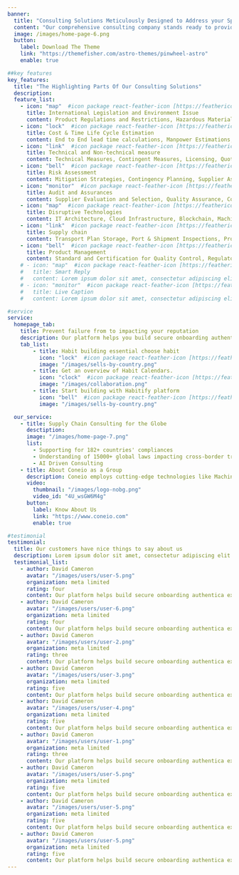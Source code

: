 ```yaml
---
banner:
  title: "Consulting Solutions Meticulously Designed to Address your Specific Needs"
  content: "Our comprehensive consulting company stands ready to provide expert assistance tailored to your precise business requirements. Should you seek guidance in any of the following areas, we are fully equipped to deliver effective solutions"
  image: /images/home-page-6.png
  button:
    label: Download The Theme
    link: "https://themefisher.com/astro-themes/pinwheel-astro"
    enable: true

##key features
key_features:
  title: "The Highlighting Parts Of Our Consulting Solutions"
  description:  
  feature_list:
    - icon: "map"  #icon package react-feather-icon [https://feathericons.com/]
      title: International Legislation and Environment Issue 
      content: Product Regulations and Restrictions, Hazardous Materials Management, Eco-labeling and Certification, Conflict Minerals Compliance, Legal Risks and Liabilities
    - icon: "lock"  #icon package react-feather-icon [https://feathericons.com/]
      title: Cost & Time Life Cycle Estimation
      content: End to End lead time calculations, Manpower Estimations, Cost Estimations (Actual Cost), Procurement Planning
    - icon: "link"  #icon package react-feather-icon [https://feathericons.com/]
      title: Technical and Non-technical measure
      content: Technical Measures, Contingent Measures, Licensing, Quotas, and Other Quality, Price Control Measures, Finance Measures, Measures Affecting Competitions, Trade – Related Investment Measures
    - icon: "bell"  #icon package react-feather-icon [https://feathericons.com/]
      title: Risk Assessment 
      content: Mitigation Strategies, Contingency Planning, Supplier Assessment, Collaboration and Communication, Monitoring and Review, Technology and Data Utilization
    - icon: "monitor"  #icon package react-feather-icon [https://feathericons.com/]
      title: Audit and Assurances 
      content: Supplier Evaluation and Selection, Quality Assurance, Compliance with Regulations, Environmental Compliance, Customs and Tariff Management, Financial Auditing
    - icon: "map"  #icon package react-feather-icon [https://feathericons.com/]
      title: Disruptive Technologies 
      content: IT Architecture, Cloud Infrastructure, Blockchain, Machine Learning and Artificial Intelligence
    - icon: "link"  #icon package react-feather-icon [https://feathericons.com/]
      title: Supply chain
      content: Transport Plan Storage, Port & Shipment Inspections, Product Return Management
    - icon: "bell"  #icon package react-feather-icon [https://feathericons.com/]
      title: Product Management
      content: Standard and Certification for Quality Control, Regulatory Trade Documentation Product Origin and Destination, Packaging Requirements
    # - icon: "map"  #icon package react-feather-icon [https://feathericons.com/]
    #   title: Smart Reply
    #   content: Lorem ipsum dolor sit amet, consectetur adipiscing elit.
    # - icon: "monitor"  #icon package react-feather-icon [https://feathericons.com/]
    #   title: Live Caption
    #   content: Lorem ipsum dolor sit amet, consectetur adipiscing elit.

#service
service:
  homepage_tab:
    title: Prevent failure from to impacting your reputation
    description: Our platform helps you build secure onboarding authentication experiences that retain and engage your users. We build the infrastructure, you can.
    tab_list:
        - title: Habit building essential choose habit
          icon: "lock"  #icon package react-feather-icon [https://feathericons.com/]
          image: "/images/sells-by-country.png"
        - title: Get an overview of Habit Calendars.
          icon: "clock"  #icon package react-feather-icon [https://feathericons.com/]
          image: "/images/collaboration.png"
        - title: Start building with Habitify platform
          icon: "bell"  #icon package react-feather-icon [https://feathericons.com/]
          image: "/images/sells-by-country.png"

  our_service:
    - title: Supply Chain Consulting for the Globe
      desctiption: 
      image: "/images/home-page-7.png"
      list:
        - Supporting for 182+ countries' compliances
        - Understanding of 15000+ global laws impacting cross-border trade 
        - AI Driven Consulting
    - title: About Coneio as a Group
      description: Coneio employs cutting-edge technologies like Machine Learning (ML) and RFID to seamlessly integrate Eco-System Value-Added Partners (ESVAPs) into our platform. This create a cross-border marketplace, empowering exporters to present their goods to importers in the buyer's currency, all the way from origin to their doorsteps.
      video:
        thumbnail: "/images/logo-nobg.png"
        video_id: "4U_wsGW6M4g"
      button:
        label: Know About Us
        link: "https://www.coneio.com"
        enable: true

#testimonial
testimonial:
  title: Our customers have nice things to say about us
  description: Lorem ipsum dolor sit amet, consectetur adipiscing elit. Morbi egestas Werat viverra id et aliquet. vulputate egestas sollicitudin.
  testimonial_list:
    - author: David Cameron
      avatar: "/images/users/user-5.png"
      organization: meta limited
      rating: four
      content: Our platform helps build secure onboarding authentica experiences & engage your users. We build .
    - author: David Cameron
      avatar: "/images/users/user-6.png"
      organization: meta limited
      rating: four
      content: Our platform helps build secure onboarding authentica experiences & engage your users. We build .
    - author: David Cameron
      avatar: "/images/users/user-2.png"
      organization: meta limited
      rating: three
      content: Our platform helps build secure onboarding authentica experiences & engage your users. We build .
    - author: David Cameron
      avatar: "/images/users/user-3.png"
      organization: meta limited
      rating: five
      content: Our platform helps build secure onboarding authentica experiences & engage your users. We build .
    - author: David Cameron
      avatar: "/images/users/user-4.png"
      organization: meta limited
      rating: five
      content: Our platform helps build secure onboarding authentica experiences & engage your users. We build .
    - author: David Cameron
      avatar: "/images/users/user-1.png"
      organization: meta limited
      rating: three
      content: Our platform helps build secure onboarding authentica experiences & engage your users. We build .
    - author: David Cameron
      avatar: "/images/users/user-5.png"
      organization: meta limited
      rating: five
      content: Our platform helps build secure onboarding authentica experiences & engage your users. We build .
    - author: David Cameron
      avatar: "/images/users/user-5.png"
      organization: meta limited
      rating: five
      content: Our platform helps build secure onboarding authentica experiences & engage your users. We build .
    - author: David Cameron
      avatar: "/images/users/user-5.png"
      organization: meta limited
      rating: five
      content: Our platform helps build secure onboarding authentica experiences & engage your users. We build .
---
```

